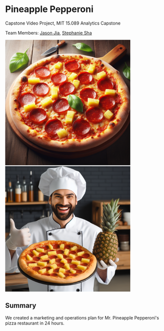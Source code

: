 # Pineapple Pepperoni

Capstone Video Project, MIT 15.089 Analytics Capstone

Team Members: [Jason Jia](https://www.linkedin.com/in/jasonjiajs/), [Stephanie Sha](www.linkedin.com/in/ousha/)

<p float="left">
  <img src="/pizza.jpeg" width="400px" />
  <img src="/mr_pineapple_pepperoni.jpeg" width="400px" /> 
</p>

## Summary

We created a marketing and operations plan for Mr. Pineapple Pepperoni's pizza restaurant in 24 hours.
